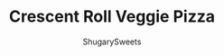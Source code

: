---
layout: ../../layouts/MarkdownPostLayout.astro
title: Crescent Roll Veggie Pizza
author: ShugarySweets
pubDate: 2019-01-15
description: "Fresh and flavorful, this easy Veggie and Dill Crescent Roll Pizza recipe will make the perfect pizza night dinner! Great for picnics too."
image_url: https://www.shugarysweets.com/wp-content/uploads/2012/06/veggie-dill-pizza-5.jpg
tags: ["Appetizers","American"]
calories: 108
protein: 2
carbohydrates: 5
fats: 9
fiber: 1
ingredients: ["2 packages refrigerated crescent rolls (or sheets)","8 ounce cream cheese","2 Tablespoons mayonnaise","3 cloves garlic, pressed","1 Tablespoon dill","1/2 cucumber, chopped","1/4 small red onion, cut in small strips","2 roma tomatoes, diced","1/4 head broccoli, chopped","4 ounce mushrooms, sliced"]
serves: 12
time: "28 minutes"
prepTime: "15 minutes"
instructions: ["Open packages of crescents and lay in large baking sheet (15x10-inch). Press seams together. Bake in a 375 degree oven for 11-13 minutes. Remove and cool completely.","Beat cream cheese with mayonnaise, garlic and dill. Spread onto cooled crust. It's best to cut your slices at this point BEFORE putting on your vegetables. Top with all your cut veggies and enjoy!"]
nutrition: ["108 calories","5 grams carbohydrates","23 milligrams cholesterol","9 grams fat","1 grams fiber","2 grams protein","5 grams saturated fat","97 grams sodium","2 grams sugar","0 grams trans fat","4 grams unsaturated fat"]
---